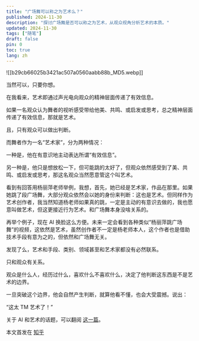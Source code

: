 ```yaml
---
title: "广场舞可以称之为艺术么？"
published: 2024-11-30
description: "探讨广场舞是否可以称之为艺术，从观众视角分析艺术的本质。"
updated: 2024-11-30
tags: ["随笔"]
draft: false
pin: 0
toc: true
lang: zh
---
```


![[b29cb66025b3421ac507a0560aabb88b_MD5.webp]]

当然可以，只要你想。

在我看来，艺术即通过声光电向观众的精神层面传递了有效信息。

如果一名观众认为舞者的视听感受带给他美、共鸣、或启发或思考，总之精神层面传递了有效信息，那就是艺术。

且，只有观众可以做出判断。

而舞者作为一名“艺术家”，分为两种情况：

一种是，他在有意识地主动表达所谓“有效信息”。

另一种是，他只是想放松一下，但可能跳的太好了，但观众依然感受到了美、共鸣、或启发或思考，那这名观众当然愿意管这个叫艺术。

看到有回答用杨丽萍老师举例，我想，首先，她已经是艺术家，作品在那里。如果她跳了段广场舞，大部分观众依然会以她的身份来判断：这也是艺术。但同样作为艺术创作者，我当然知道杨老师如果真的跳，一定是主动的有意识去做的，我也愿意叫做艺术，但这更接近行为艺术。和广场舞本身没啥关系的。

再举个例子，现在 AI 换脸这么方便。未来一定会看到各种类似“杨丽萍跳广场舞”的视频，这依然是艺术，虽然创作者不一定是杨老师本人，这个作者也是借助技术手段有意为之的，但依然和广场舞无关。

发现了么，艺术和手段、类别、领域甚至和艺术家都没有必然联系。

只和观众有关系。

观众是什么人，经历过什么，喜欢什么不喜欢什么，决定了他判断这东西是不是艺术的边界。

一旦突破这个边界，他会自然产生判断，就算他看不懂，也会大受震撼。说出：

“这太 TM 艺术了！”

关于 AI 和艺术的话题，可以翻阅 [这一篇](https://cgartlab.com/will-a-painter-of-van-goghs-caliber-be-eliminated-by-ai)。

本文首发在 [知乎](https://www.zhihu.com/question/439930978/answer/3623694886)

